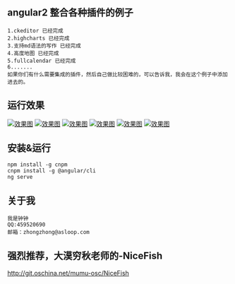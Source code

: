 ## angular2 整合各种插件的例子
    1.ckeditor 已经完成
    2.highcharts 已经完成
    3.支持md语法的写作 已经完成
    4.高度地图 已经完成
    5.fullcalendar 已经完成
    6.......
    如果你们有什么需要集成的插件，然后自己做比较困难的，可以告诉我，我会在这个例子中添加进去的。

## 运行效果
[![效果图](https://raw.githubusercontent.com/zhongzhong0505/ng2-demo/master/images/1.jpg "效果图")](https://raw.githubusercontent.com/zhongzhong0505/ng2-demo/master/images/1.jpg "效果图")
[![效果图](https://raw.githubusercontent.com/zhongzhong0505/ng2-demo/master/images/2.jpg "效果图")](https://raw.githubusercontent.com/zhongzhong0505/ng2-demo/master/images/2.jpg "效果图")
[![效果图](https://raw.githubusercontent.com/zhongzhong0505/ng2-demo/master/images/3.jpg "效果图")](https://raw.githubusercontent.com/zhongzhong0505/ng2-demo/master/images/3.jpg "效果图")
[![效果图](https://raw.githubusercontent.com/zhongzhong0505/ng2-demo/master/images/5.jpg "效果图")](https://raw.githubusercontent.com/zhongzhong0505/ng2-demo/master/images/5.jpg "效果图")
[![效果图](https://raw.githubusercontent.com/zhongzhong0505/ng2-demo/master/images/6.jpg "效果图")](https://raw.githubusercontent.com/zhongzhong0505/ng2-demo/master/images/6.jpg "效果图")
[![效果图](https://raw.githubusercontent.com/zhongzhong0505/ng2-demo/master/images/7.jpg "效果图")](https://raw.githubusercontent.com/zhongzhong0505/ng2-demo/master/images/7.jpg "效果图")


## 安装&运行
    npm install -g cnpm
    cnpm install -g @angular/cli
    ng serve

## 关于我
    我是钟钟 
    QQ:459520690
    邮箱：zhongzhong@asloop.com

## 强烈推荐，大漠穷秋老师的-NiceFish
http://git.oschina.net/mumu-osc/NiceFish

    
